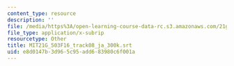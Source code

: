 ```yaml
---
content_type: resource
description: ''
file: /media/https%3A/open-learning-course-data-rc.s3.amazonaws.com/21g-503-japanese-iii-fall-2019/e8d0147b3d965c95add683980c6f001a_MIT21G_503F16_track08_ja_300k.vtt
file_type: application/x-subrip
resourcetype: Other
title: MIT21G_503F16_track08_ja_300k.srt
uid: e8d0147b-3d96-5c95-add6-83980c6f001a
---
```


